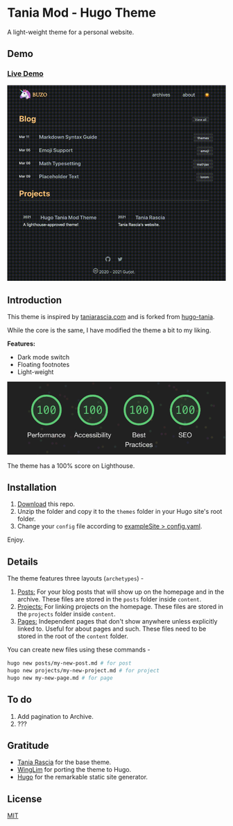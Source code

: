# Tania Mod - Hugo Theme

A light-weight theme for a personal website.

## Demo
### [Live Demo](https://theme.thatgurjot.com)

![Hugo Tania Mod Demo](./static/img/hugo-tania-mod.gif)

## Introduction
This theme is inspired by [taniarascia.com](https://github.com/taniarascia/taniarascia.com) and is forked from [hugo-tania](https://github.com/WingLim/hugo-tania).

While the core is the same, I have modified the theme a bit to my liking.

**Features:**
- Dark mode switch
- Floating footnotes
- Light-weight

![Lighthouse Perfection](./static/img/lighthouse-perfection.png)

The theme has a 100% score on Lighthouse.

## Installation

1. [Download](https://github.com/gsidhu/hugo-tania-mod/archive/refs/heads/main.zip) this repo.
2. Unzip the folder and copy it to the `themes` folder in your Hugo site's root folder.
3. Change your `config` file according to [exampleSite > config.yaml](https://github.com/gsidhu/hugo-tania-mod/blob/main/exampleSite/config.yaml).

Enjoy.

## Details
The theme features three layouts (`archetypes`) -
1. [Posts:](https://github.com/gsidhu/hugo-tania-mod/blob/main/archetypes/posts.md) For your blog posts that will show up on the homepage and in the archive. These files are stored in the `posts` folder inside `content`.
2. [Projects:](https://github.com/gsidhu/hugo-tania-mod/blob/main/archetypes/projects.md) For linking projects on the homepage. These files are stored in the `projects` folder inside `content`.
3. [Pages:](https://github.com/gsidhu/hugo-tania-mod/blob/main/archetypes/default.md) Independent pages that don't show anywhere unless explicitly linked to. Useful for about pages and such. These files need to be stored in the root of the `content` folder.

You can create new files using these commands -
```bash
hugo new posts/my-new-post.md # for post
hugo new projects/my-new-project.md # for project
hugo new my-new-page.md # for page
```

## To do
1. Add pagination to Archive.
2. ???


## Gratitude
- [Tania Rascia](https://github.com/taniarascia/taniarascia.com) for the base theme.
- [WingLim](https://github.com/WingLim/hugo-tania) for porting the theme to Hugo.
- [Hugo](https://gohugo.io/) for the remarkable static site generator.

## License
[MIT](https://github.com/WingLim/hugo-tania/blob/main/LICENSE)